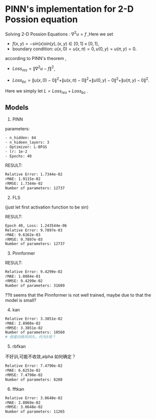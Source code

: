 # PINN's implementation for 2-D Possion equation

Solving 2-D Possion Equations : $\nabla^2 u=f$ ,Here we set

- $f(x,y)=-sin(x)sin(y),(x,y)\in [0,1]\times[0,1]$,
- boundary condition: $u(x,0)=u(x,\pi)=0,u(0,y)=u(\pi,y)=0$.

according to PINN's theorem , 

- $Loss_{res}=\|\nabla^2 u - f\|^2$,

- $Loss_{bc}=\|u(x,0)-0\|^2+\|u(x,\pi)-0\|^2+\|u(0,y)-0\|^2+\|u(\pi,y)-0\|^2$.

Here we simply let $L=Loss_{res}+Loss_{bc}$ .


## Models 

1. PINN

parameters:
```bash
- n_hidden: 64
- n_hideen_layers: 3
- Optimizer: L-BFGS
- lr: 1e-2
- Epochs: 40
```
RESULT:
```bash
Relative Error: 1.7344e-02
rMAE: 1.9115e-02
rRMSE: 1.7344e-02
Number of parameters: 12737
```

2. FLS
   
(just let first activation function to be sin)

RESULT:

```bash
Epoch 40, Loss: 1.243544e-06
Relative Error: 9.7897e-03
rMAE: 9.6162e-03
rRMSE: 9.7897e-03
Number of parameters: 12737
```

3. Pinnformer
   
RESULT:

```bash
Relative Error: 9.4299e-02
rMAE: 1.0884e-01
rRMSE: 9.4299e-02
Number of parameters: 31609
```

??It seems that the Pinnformer is not well trained, maybe due to that the model is small?

4. kan

```bash
Relative Error: 3.3851e-02
rMAE: 2.8908e-02
rRMSE: 3.3851e-02
Number of parameters: 10560
# 但是训练时间久，约为3倍？
```

5. rbfkan
    
不好训,可能不收敛,alpha 如何确定？

```bash
Relative Error: 7.4790e-02
rMAE: 6.6253e-02
rRMSE: 7.4790e-02
Number of parameters: 8288
```

6. fftkan

```bash
Relative Error: 3.0648e-02
rMAE: 2.8069e-02
rRMSE: 3.0648e-02
Number of parameters: 11265
```